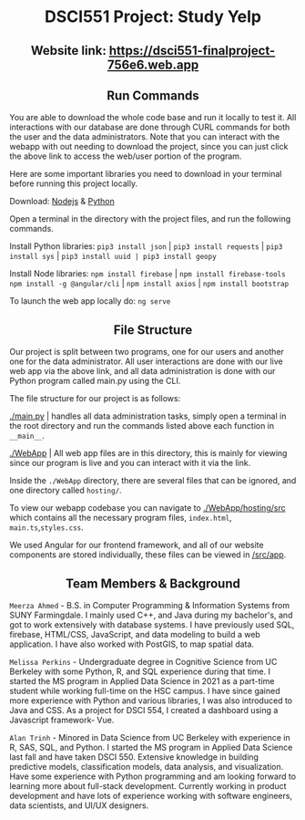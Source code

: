 <h1 align="center">DSCI551 Project: Study Yelp</h1>

<h2 align="center">Website link: <a href="https://dsci551-finalproject-756e6.web.app">https://dsci551-finalproject-756e6.web.app</a></h2>

<h2 align="center">Run Commands</h2>

You are able to download the whole code base and run it locally to test it. All interactions with our database are done through CURL commands for both the user and the data administrators. Note that you can interact with the webapp with out needing to download the project, since you can just click the above link to access the web/user portion of the program. 

Here are some important libraries you need to download in your terminal before running this project locally.

Download: [Nodejs](https://nodejs.org/en/download/current) & [Python](https://www.python.org/downloads/) 

Open a terminal in the directory with the project files, and run the following commands.

Install Python libraries: 
`pip3 install json` | `pip3 install requests` | `pip3 install sys` | `pip3 install uuid | pip3 install geopy`

Install Node libraries: 
`npm install firebase` | `npm install firebase-tools` `npm install -g @angular/cli` | `npm install axios` | `npm install bootstrap`

To launch the web app locally do: `ng serve` 

<h2 align="center">File Structure</h2>

Our project is split between two programs, one for our users and another one for the data administrator. All user interactions are done with our live web app via the above link, and all data administration is done with our Python program called main.py using the CLI. 

The file structure for our project is as follows:

[./main.py](/main.py) | handles all data administration tasks, simply open a terminal in the root directory and run the commands listed above each function in `__main__`. 

[./WebApp](/WebApp/) | All web app files are in this directory, this is mainly for viewing since our program is live and you can interact with it via the link.   
  
Inside the `./WebApp` directory, there are several files that can be ignored, and one directory called `hosting/`.

To view our webapp codebase you can navigate to [./WebApp/hosting/src](/WebApp/hosting/src) which contains all the necessary program files, `index.html`, `main.ts`,`styles.css`.

We used Angular for our frontend framework, and all of our website components are stored individually, these files can be viewed in [/src/app](/WebApp/hosting/src/app). 




<h2 align="center">Team Members & Background</h2>

`Meerza Ahmed` - B.S. in Computer Programming & Information Systems from SUNY Farmingdale. I mainly used C++, and Java during my bachelor's, and got to work extensively with database systems. I have previously used SQL, firebase, HTML/CSS, JavaScript, and data modeling to build a web application. I have also worked with PostGIS, to map spatial data.

`Melissa Perkins` - Undergraduate degree in Cognitive Science from UC Berkeley with some Python, R, and SQL experience during that time. I started the MS program in Applied Data Science in 2021 as a part-time student while working full-time on the HSC campus. I have since gained more experience with Python and various libraries, I was also introduced to Java and CSS. As a project for DSCI 554, I created a dashboard using a Javascript framework- Vue.

`Alan Trinh` - Minored in Data Science from UC Berkeley with experience in R, SAS, SQL, and Python. I started the MS program in Applied Data Science last fall and have taken DSCI 550. Extensive knowledge in building predictive models, classification models, data analysis, and visualization. Have some experience with Python programming and am looking forward to learning more about full-stack development. Currently working in product development and have lots of experience working with software engineers, data scientists, and UI/UX designers.
